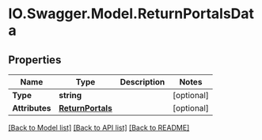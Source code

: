 # IO.Swagger.Model.ReturnPortalsData
## Properties

Name | Type | Description | Notes
------------ | ------------- | ------------- | -------------
**Type** | **string** |  | [optional] 
**Attributes** | [**ReturnPortals**](ReturnPortals.md) |  | [optional] 

[[Back to Model list]](../README.md#documentation-for-models) [[Back to API list]](../README.md#documentation-for-api-endpoints) [[Back to README]](../README.md)

